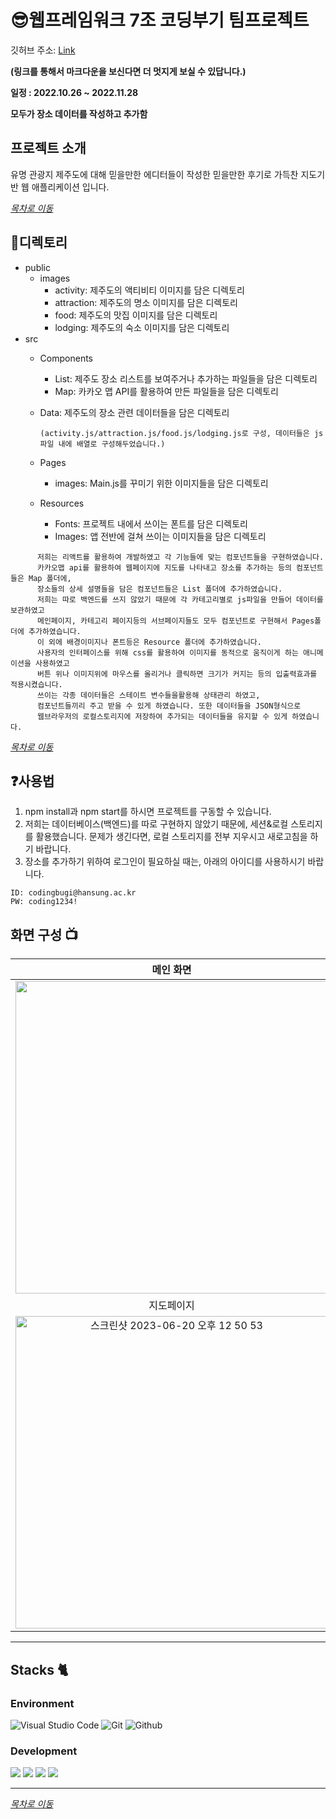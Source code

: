 # :sunglasses:웹프레임워크 7조 코딩부기 팀프로젝트
깃허브 주소: [Link](https://github.com/2022-WF1-CodingBugi/Eodrae_gamdi)

**(링크를 통해서 마크다운을 보신다면 더 멋지게 보실 수 있답니다.)**

<B> 일정 : 2022.10.26 ~ 2022.11.28 </B><br>


**모두가 장소 데이터를 작성하고 추가함**

## 프로젝트 소개
유명 관광지 제주도에 대해 믿을만한 에디터들이 작성한 믿을만한 후기로 가득찬 지도기반 웹 애플리케이션 입니다.

_[목차로 이동](#zap목차)_

## :book:디렉토리

* public
  * images
    * activity: 제주도의 액티비티 이미지를 담은 디렉토리
    * attraction: 제주도의 명소 이미지를 담은 디렉토리
    * food: 제주도의 맛집 이미지를 담은 디렉토리
    * lodging: 제주도의 숙소 이미지를 담은 디렉토리
* src
  * Components
    * List: 제주도 장소 리스트를 보여주거나 추가하는 파일들을 담은 디렉토리
    * Map: 카카오 맵 API를 활용하여 만든 파일들을 담은 디렉토리
  * Data: 제주도의 장소 관련 데이터들을 담은 디렉토리
        
        (activity.js/attraction.js/food.js/lodging.js로 구성, 데이터들은 js파일 내에 배열로 구성해두었습니다.)
  * Pages
    * images: Main.js를 꾸미기 위한 이미지들을 담은 디렉토리
  * Resources
    * Fonts: 프로젝트 내에서 쓰이는 폰트를 담은 디렉토리
    * Images: 앱 전반에 걸쳐 쓰이는 이미지들을 담은 디렉토리

```
      저희는 리액트를 활용하여 개발하였고 각 기능들에 맞는 컴포넌트들을 구현하였습니다. 
      카카오맵 api를 활용하여 웹페이지에 지도를 나타내고 장소를 추가하는 등의 컴포넌트들은 Map 폴더에,
      장소들의 상세 설명들을 담은 컴포넌트들은 List 폴더에 추가하였습니다.
      저희는 따로 백엔드를 쓰지 않았기 때문에 각 카테고리별로 js파일을 만들어 데이터를 보관하였고
      메인페이지, 카테고리 페이지등의 서브페이지들도 모두 컴포넌트로 구현해서 Pages폴더에 추가하였습니다.
      이 외에 배경이미지나 폰트등은 Resource 폴더에 추가하였습니다.
      사용자의 인터페이스를 위해 css를 활용하여 이미지를 동적으로 움직이게 하는 애니메이션을 사용하였고 
      버튼 위나 이미지위에 마우스를 올리거나 클릭하면 크기가 커지는 등의 입출력효과를 적용시켰습니다.
      쓰이는 각종 데이터들은 스테이트 변수들을활용해 상태관리 하였고,
      컴포넌트들끼리 주고 받을 수 있게 하였습니다. 또한 데이터들을 JSON형식으로 
      웹브라우저의 로컬스토리지에 저장하여 추가되는 데이터들을 유지할 수 있게 하였습니다.
```

_[목차로 이동](#zap목차)_

## :question:사용법
1. npm install과 npm start를 하시면 프로젝트를 구동할 수 있습니다.
2. 저희는 데이터베이스(백엔드)를 따로 구현하지 않았기 때문에, 세션&로컬 스토리지를 활용했습니다. 문제가 생긴다면, 로컬 스토리지를 전부 지우시고 새로고침을 하기 바랍니다.
3. 장소를 추가하기 위하여 로그인이 필요하실 때는, 아래의 아이디를 사용하시기 바랍니다.
 ```
 ID: codingbugi@hansung.ac.kr
 PW: coding1234!
 ```

## 화면 구성 📺

| 메인 화면  |  카테고리   |
| :-------------------------------------------: | :------------: |
|  <img width="500" src="https://github.com/2022-WF1-CodingBugi/Eodrae_gamdi/assets/112394220/7c488a4a-62ad-4387-a10b-2fcbc1642ad5">|<img width="500" alt="스크린샷 2023-06-20 오후 12 51 10" src="https://github.com/2022-WF1-CodingBugi/Eodrae_gamdi/assets/112394220/3ad20cf0-5144-443d-a124-054b32555625">|
| 지도페이지  |  장소 추가 페이지   |  
| <img width="500" alt="스크린샷 2023-06-20 오후 12 50 53" src="https://github.com/2022-WF1-CodingBugi/Eodrae_gamdi/assets/112394220/76920d48-cea2-4ee0-b995-4d790d90c181"> |<img width="500" alt="스크린샷 2023-06-20 오후 12 50 39" src="https://github.com/2022-WF1-CodingBugi/Eodrae_gamdi/assets/112394220/ae28da6c-010a-4305-9df4-3576bfb6fa7a"> |

---

## Stacks 🐈

### Environment
![Visual Studio Code](https://img.shields.io/badge/Visual%20Studio%20Code-007ACC?style=for-the-badge&logo=Visual%20Studio%20Code&logoColor=white)
![Git](https://img.shields.io/badge/Git-F05032?style=for-the-badge&logo=Git&logoColor=white)
![Github](https://img.shields.io/badge/GitHub-181717?style=for-the-badge&logo=GitHub&logoColor=white)             
     

### Development
<img src="https://img.shields.io/badge/react-61DAFB?style=for-the-badge&logo=react&logoColor=white">
<img src="https://img.shields.io/badge/javascript-F7DF1E?style=for-the-badge&logo=javascript&logoColor=white">
<img src="https://img.shields.io/badge/css3-1572B6?style=for-the-badge&logo=css3&logoColor=white">
<img src="https://img.shields.io/badge/html5-E34F26?style=for-the-badge&logo=html5&logoColor=white">

---



_[목차로 이동](#zap목차)_
